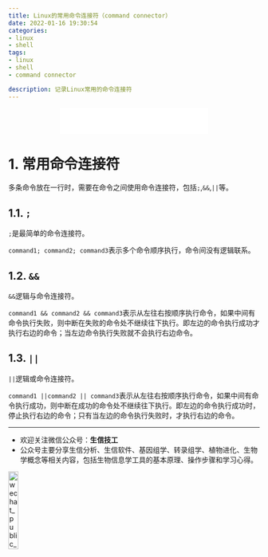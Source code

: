 ```yaml
---
title: Linux的常用命令连接符（command connector）
date: 2022-01-16 19:30:54
categories:
- linux
- shell
tags:
- linux
- shell
- command connector

description: 记录Linux常用的命令连接符
---
```


<div align="middle"><iframe frameborder="no" border="0" marginwidth="0" marginheight="0" width=298 height=52 src="//music.163.com/outchain/player?type=2&id=2117115&auto=1&height=32"></iframe></div>

# 1. 常用命令连接符

多条命令放在一行时，需要在命令之间使用命令连接符，包括`;`,`&&`,`||`等。

## 1.1. `;`
`;`是最简单的命令连接符。

`command1; command2; command3`表示多个命令顺序执行，命令间没有逻辑联系。

## 1.2. `&&`
`&&`逻辑与命令连接符。

`command1 && command2 && command3`表示从左往右按顺序执行命令，如果中间有命令执行失败，则中断在失败的命令处不继续往下执行。即左边的命令执行成功才执行右边的命令；当左边命令执行失败就不会执行右边命令。

## 1.3. `||`
`||`逻辑或命令连接符。

`command1 ||command2 || command3`表示从左往右按顺序执行命令，如果中间有命令执行成功，则中断在成功的命令处不继续往下执行。即左边的命令执行成功时，停止执行右边的命令；只有当左边的命令执行失败时，才执行右边的命令。


-------

- 欢迎关注微信公众号：**生信技工**
- 公众号主要分享生信分析、生信软件、基因组学、转录组学、植物进化、生物学概念等相关内容，包括生物信息学工具的基本原理、操作步骤和学习心得。

<img src="https://github.com/yanzhongsino/yanzhongsino.github.io/blob/hexo/source/wechat/Wechat_public_qrcode.jpg?raw=true" width=20% title="wechat_public_QRcode.png" align=center/>